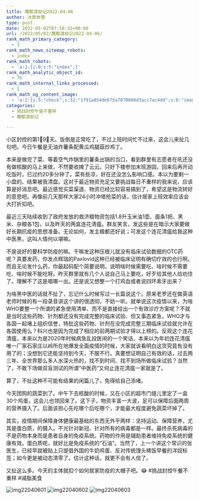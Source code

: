 ```yaml
---
title: 魔都渡劫记2022-04-06
author: 冰原奔狼
type: post
date: 2022-05-02T07:58:32+00:00
url: /2022/05/02/魔都渡劫记2022-04-06/
rank_math_primary_category:
  - 3
rank_math_news_sitemap_robots:
  - index
rank_math_robots:
  - 'a:1:{i:0;s:5:"index";}'
rank_math_analytic_object_id:
  - 76
rank_math_internal_links_processed:
  - 1
rank_math_og_content_image:
  - 'a:2:{s:5:"check";s:32:"1f91a054de675a7870886d3acc7ac4dd";s:6:"images";a:0:{}}'
categories:
  - 挑战封控午餐不重样
  - 魔都渡劫记

---
```

小区封控的第1⃣️9⃣️天。饭倒是正常吃了，不过上班时间忙不过来，这会儿来扯几句吧。今日午餐是无油炸薯条配黄瓜鸡腿菇炒鸡丁。

本来是做完了菜、等着空气炸锅里的薯条出锅的当口，看到群里有志愿者在吼还没有做核酸的马上来做，不然要收摊了云云。只好下楼参加末班游园，回来后再开动吃饭时，已过约20多分钟了。菜有些凉，好在还没怎么影响口感。本以为要剩一小盘的、结果被我清盘。这对于最近物资充足又要挑战每日不重样的我来说，应该算是好消息吧。最近感觉买菜渠道、物资已经比较容易搞到了，希望这是物流转好的意思吧。再像前几天那样大家24小时冲塔抢菜的话，估计居家上班效率应该会大打折扣吧。

最近三天陆续收到了政府发放的救济粮物资包括1.8升玉米油1壶、面条1把、黑米、杂粮各1包，以及昨天的两盒连花清瘟。群友笑言，发这些是在暗示大家要做好长期抗疫的思想准备。无论如何，发主粮都还好说；可发这个连花清瘟给我这种中医黑，这叫人情何以堪嘛。

不是说好的要科学防疫的嘛。干嘛发这种压根儿就没有临床试验数据的OTC药呢？真要发药，你发点辉瑞的Paxlovid这种已经被临床证明有确切疗效的也行啊。而且无论发什么药，你最起码配个简要说明，说明啥时候需要吃、啥时候不需要吃、啥时候不能吃呀。昨天群里就有几个人说自己马上要吃，好歹给其他人给劝住了。理解不了这是唱哪一出。还是说又想整一个打鸡血或者说四环素牙出来？

为啥黑中医的话就不扯了，忘记什么时候写过一长篇说这个。原来老罗还在做英语老师时候的有一段录音讲这个讲的很透彻，不妨一听。就单说这次疫情以来，为啥WHO要整一个所谓的紧急使用清单、而不是直接给出一个有效诊疗方案呢？不就是当时这些药物、针剂都还没有完成完整的临床试验、但又事态紧急，WHO才与各国一起堵上组织信誉，特批这些药物、针剂在没完成完整三期临床试验就允许在各国使用么？科兴也是因为完成了相应的前两期试验才得以上榜的。反观这个连花清瘟，本来以为是2020年时候病急乱投医闹的一个笑话、本来以为年初连花清瘟唯一厂家石家庄以岭所在地爆发全面疫情的时候，大家就该看明白这货究竟有没有用了的；没想到它还能坚持到今天，不服不行。真要想证明自己有效的话，过去两三年、全世界那么多人水深火热的，找不到时间、找不到场所做临床试验？当然了，不敢下场做双盲测试的所谓“中医药”又何止连花清瘟一家就是了。

算了，不扯这种不可能有结果的闲篇儿了，免得给自己添堵。

今天团购的蔬菜到了。中午下去核酸的时候，又在小区的超市门缝儿里定了一盒30个鸡蛋，这会儿也领回来了。这下子，物资丰富一大波，足可以保障后面两周的营养摄入了。后面该担心先吃哪个后吃哪个，才能最大程度避免蔬菜坏掉了。

其实，疫情期间保障身体健康最基础的东西无外乎两样：坚持运动、保障营养，尤其是蛋白质，的摄入。不光针对新冠、针对所有的病毒都是一样。最终杀死病毒的不是药物本身而是患者自身的免疫系统。药物的作用是辅助患者维持免疫系统的健康有效。蛋白质呢，就好比是免疫系统的“石油”。当然了，上一个讲这个常识的张医生，已经早就被贴上只提倡外国的牛奶鸡蛋、反对传统馒头稀饭早餐的洋奴标签；如今更是被动态清零了。估计这种话，就更不会有人信了。

又扯这么多。今天的主体就扣个如何居家防疫的大帽子吧。😂 #挑战封控午餐不重样 #减脂美食

<img decoding="async" src="https://i0.wp.com/s2.loli.net/2022/05/02/NIqwia9WpAVYHzj.jpg?w=640&#038;ssl=1" alt="img22040601" data-recalc-dims="1" />
<img decoding="async" src="https://i0.wp.com/s2.loli.net/2022/05/02/P4cWtNVZUEIKujD.jpg?w=640&#038;ssl=1" alt="img22040602" data-recalc-dims="1" />
<img decoding="async" src="https://i0.wp.com/s2.loli.net/2022/05/02/ZO4LijxNUVDlBsu.jpg?w=640&#038;ssl=1" alt="img22040603" data-recalc-dims="1" />
